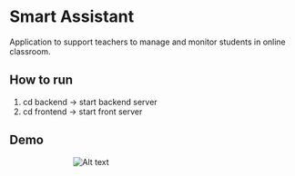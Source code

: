 # Smart Assistant

Application to support teachers to manage and monitor students in online classroom.
## How to run
1. cd backend -> start backend server
2. cd frontend -> start front server

## Demo
&emsp;&emsp;&emsp;&emsp;&emsp;&emsp;&emsp;&emsp;![Alt text](smart-assistant.gif?raw=true "Demo application")
